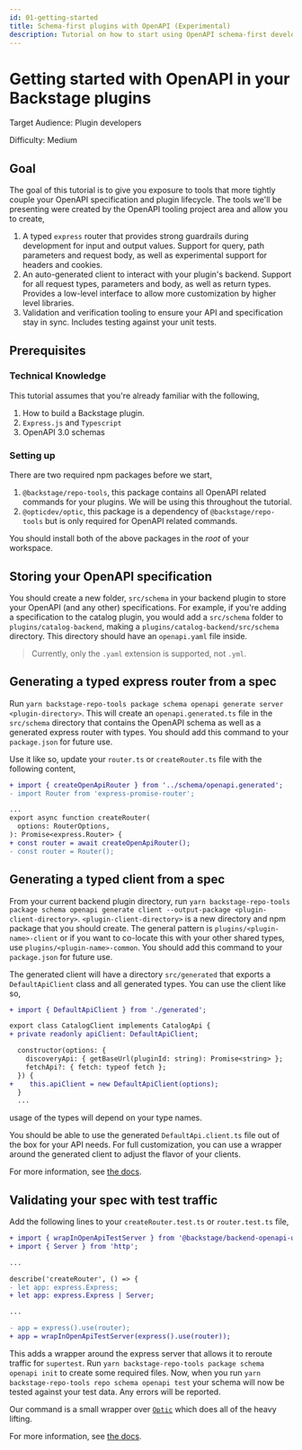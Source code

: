 ```yaml
---
id: 01-getting-started
title: Schema-first plugins with OpenAPI (Experimental)
description: Tutorial on how to start using OpenAPI schema-first development in your plugins.
---
```


# Getting started with OpenAPI in your Backstage plugins

Target Audience: Plugin developers

Difficulty: Medium

## Goal

The goal of this tutorial is to give you exposure to tools that more tightly couple your OpenAPI specification and plugin lifecycle. The tools we'll be presenting were created by the OpenAPI tooling project area and allow you to create,

1. A typed `express` router that provides strong guardrails during development for input and output values. Support for query, path parameters and request body, as well as experimental support for headers and cookies.
2. An auto-generated client to interact with your plugin's backend. Support for all request types, parameters and body, as well as return types. Provides a low-level interface to allow more customization by higher level libraries.
3. Validation and verification tooling to ensure your API and specification stay in sync. Includes testing against your unit tests.

## Prerequisites

### Technical Knowledge

This tutorial assumes that you're already familiar with the following,

1. How to build a Backstage plugin.
2. `Express.js` and `Typescript`
3. OpenAPI 3.0 schemas

### Setting up

There are two required npm packages before we start,

1. `@backstage/repo-tools`, this package contains all OpenAPI related commands for your plugins. We will be using this throughout the tutorial.
2. `@opticdev/optic`, this package is a dependency of `@backstage/repo-tools` but is only required for OpenAPI related commands.

You should install both of the above packages in the _root_ of your workspace.

## Storing your OpenAPI specification

You should create a new folder, `src/schema` in your backend plugin to store your OpenAPI (and any other) specifications. For example, if you're adding a specification to the catalog plugin, you would add a `src/schema` folder to `plugins/catalog-backend`, making a `plugins/catalog-backend/src/schema` directory. This directory should have an `openapi.yaml` file inside.

> Currently, only the `.yaml` extension is supported, not `.yml`.

## Generating a typed express router from a spec

Run `yarn backstage-repo-tools package schema openapi generate server <plugin-directory>`. This will create an `openapi.generated.ts` file in the `src/schema` directory that contains the OpenAPI schema as well as a generated express router with types. You should add this command to your `package.json` for future use.

Use it like so, update your `router.ts` or `createRouter.ts` file with the following content,

```diff
+ import { createOpenApiRouter } from '../schema/openapi.generated';
- import Router from 'express-promise-router';

...
export async function createRouter(
  options: RouterOptions,
): Promise<express.Router> {
+ const router = await createOpenApiRouter();
- const router = Router();
```

## Generating a typed client from a spec

From your current backend plugin directory, run `yarn backstage-repo-tools package schema openapi generate client --output-package <plugin-client-directory>`. `<plugin-client-directory>` is a new directory and npm package that you should create. The general pattern is `plugins/<plugin-name>-client` or if you want to co-locate this with your other shared types, use `plugins/<plugin-name>-common`. You should add this command to your `package.json` for future use.

The generated client will have a directory `src/generated` that exports a `DefaultApiClient` class and all generated types. You can use the client like so,

```diff
+ import { DefaultApiClient } from './generated';

export class CatalogClient implements CatalogApi {
+ private readonly apiClient: DefaultApiClient;

  constructor(options: {
    discoveryApi: { getBaseUrl(pluginId: string): Promise<string> };
    fetchApi?: { fetch: typeof fetch };
  }) {
+    this.apiClient = new DefaultApiClient(options);
  }
  ...
```

usage of the types will depend on your type names.

You should be able to use the generated `DefaultApi.client.ts` file out of the box for your API needs. For full customization, you can use a wrapper around the generated client to adjust the flavor of your clients.

For more information, see [the docs](./generate-client.md).

## Validating your spec with test traffic

Add the following lines to your `createRouter.test.ts` or `router.test.ts` file,

```diff
+ import { wrapInOpenApiTestServer } from '@backstage/backend-openapi-utils';
+ import { Server } from 'http';

...

describe('createRouter', () => {
- let app: express.Express;
+ let app: express.Express | Server;

...

- app = express().use(router);
+ app = wrapInOpenApiTestServer(express().use(router));
```

This adds a wrapper around the express server that allows it to reroute traffic for `supertest`. Run `yarn backstage-repo-tools package schema openapi init` to create some required files. Now, when you run `yarn backstage-repo-tools repo schema openapi test` your schema will now be tested against your test data. Any errors will be reported.

Our command is a small wrapper over [`Optic`](https://github.com/opticdev/optic) which does all of the heavy lifting.

For more information, see [the docs](./test-case-validation.md).
